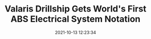 ---
"title": "Valaris Drillship Gets World's First ABS Electrical System Notation"
"date": "2021-10-13 12:23:34"
"feed_name": "RIGZONE"
"feed_website": "http://www.rigzone.com/"
"feed_rss": "http://www.rigzone.com/news/rss/rigzone_latest.aspx"
"link": "https://www.rigzone.com/news/valaris_drillship_gets_worlds_first_abs_electrical_system_notation-13-oct-2021-166706-article/?rss=true"
"source": "None"
"file": "_posts/2021-1-1-fcfa8e96ed484da8bd1d4c07109196d2e3fa51c8.md"
"accident": "0"
"drilling": "0"
"dead": "0"
"injured": "0"
"arrested": "0"
"place": "unknown place"
"where": "unknown site"
"causes": "unknown"
"place_uri": "unknown place"
---